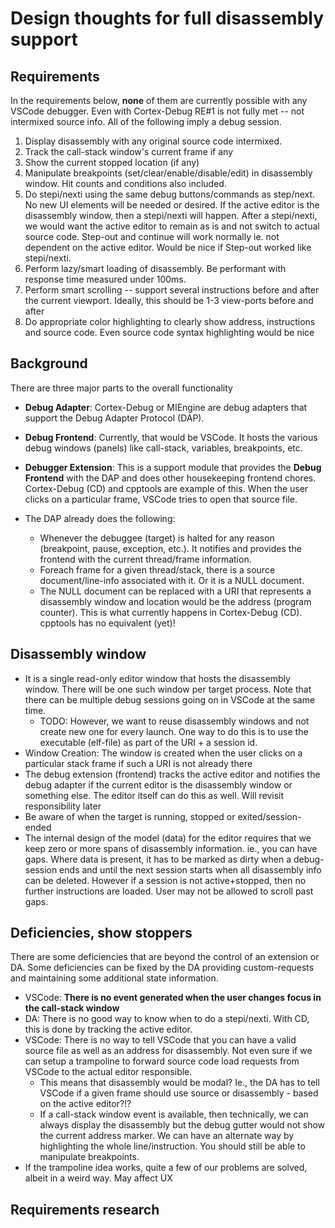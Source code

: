 # Design thoughts for full disassembly support

## Requirements

In the requirements below, **none** of them are currently possible with any VSCode debugger. Even with Cortex-Debug RE#1 is not fully met -- not intermixed source info. All of the following imply a debug session.

1. Display disassembly with any original source code intermixed.
2. Track the call-stack window's current frame if any
3. Show the current stopped location (if any)
4. Manipulate breakpoints (set/clear/enable/disable/edit) in disassembly window. Hit counts and conditions also included.
5. Do stepi/nexti using the same debug buttons/commands as step/next. No new UI elements will be needed or desired. If the active editor is the disassembly window, then a stepi/nexti will happen. After a stepi/nexti, we would want the active editor to remain as is and not switch to actual source code. Step-out and continue will work normally ie. not dependent on the active editor. Would be nice if Step-out worked like stepi/nexti.
6. Perform lazy/smart loading of disassembly. Be performant with response time measured under 100ms.
7. Perform smart scrolling -- support several instructions before and after the current viewport. Ideally, this should be 1-3 view-ports before and after
8. Do appropriate color highlighting to clearly show address, instructions and source code. Even source code syntax highlighting would be nice

## Background

There are three major parts to the overall functionality

- __Debug Adapter__: Cortex-Debug or MIEngine are debug adapters that support the Debug Adapter Protocol (DAP).
- __Debug Frontend__: Currently, that would be VSCode. It hosts the various debug windows (panels) like call-stack, variables, breakpoints, etc.
- __Debugger Extension__: This is a support module that provides the __Debug Frontend__ with the DAP and does other housekeeping frontend chores. Cortex-Debug (CD) and cpptools are example of this. When the user clicks on a particular frame, VSCode tries to open that source file.
- The DAP already does the following:

  - Whenever the debuggee (target) is halted for any reason (breakpoint, pause, exception, etc.). It notifies and provides the frontend with the current thread/frame information.
  - Foreach frame for a given thread/stack, there is a source document/line-info associated with it. Or it is a NULL document.
  - The NULL document can be replaced with a URI that represents a disassembly window and location would be the address (program counter). This is what currently happens in Cortex-Debug (CD). cpptools has no equivalent (yet)!

## Disassembly window

- It is a single read-only editor window that hosts the disassembly window. There will be one such window per target process. Note that there can be multiple debug sessions going on in VSCode at the same time.
  - TODO: However, we want to reuse disassembly windows and not create new one for every launch. One way to do this is to use the executable (elf-file) as part of the URI + a session id.
- Window Creation: The window is created when the user clicks on a particular stack frame if such a URI is not already there
- The debug extension (frontend) tracks the active editor and notifies the debug adapter if the current editor is the disassembly window or something else. The editor itself can do this as well. Will revisit responsibility later
- Be aware of when the target is running, stopped or exited/session-ended
- The internal design of the model (data) for the editor requires that we keep zero or more spans of disassembly information. ie., you can have gaps. Where data is present, it has to be marked as dirty when a debug-session ends and until the next session starts when all disassembly info can be deleted. However if a session is not active+stopped, then no further instructions are loaded. User may not be allowed to scroll past gaps.

## Deficiencies, show stoppers

There are some deficiencies that are beyond the control of an extension or DA. Some deficiencies can be fixed by the DA providing custom-requests and maintaining some additional state information.

- VSCode: **There is no event generated when the user changes focus in the call-stack window**
- DA: There is no good way to know when to do a stepi/nexti. With CD, this is done by tracking the active editor.
- VSCode: There is no way to tell VSCode that you can have a valid source file as well as an address for disassembly. Not even sure if we can setup a trampoline to forward source code load requests from VSCode to the actual editor responsible.
  - This means that disassembly would be modal? Ie., the DA has to tell VSCode if a given frame should use source or disassembly - based on the active editor?!?
  - If a call-stack window event is available, then technically, we can always display the disassembly but the debug gutter would not show the current address marker. We can have an alternate way by highlighting the whole line/instruction. You should still be able to manipulate breakpoints.
- If the trampoline idea works, quite a few of our problems are solved, albeit in a weird way. May affect UX

## Requirements research
